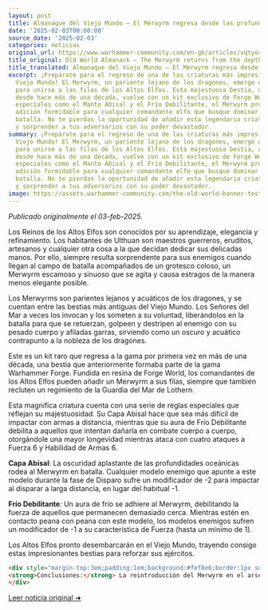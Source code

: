 ```yaml
---
layout: post
title: Almanaque del Viejo Mundo – El Merwyrm regresa desde las profundidades
date: '2025-02-03T00:00:00'
source_date: '2025-02-03'
categories: noticias
original_url: https://www.warhammer-community.com/en-gb/articles/vqtyoanc/old-world-almanack-the-merwyrm-returns-from-the-depths/
title_original: Old World Almanack – The Merwyrm returns from the depths
title_translated: Almanaque del Viejo Mundo – El Merwyrm regresa desde las profundidades
excerpt: ¡Prepárate para el regreso de una de las criaturas más impresionantes del
  Viejo Mundo! El Merwyrm, un pariente lejano de los dragones, emerge de las profundidades
  para unirse a las filas de los Altos Elfos. Esta majestuosa bestia, que no se veía
  desde hace más de una década, vuelve con un kit exclusivo de Forge World. Con habilidades
  especiales como el Manto Abisal y el Frío Debilitante, el Merwyrm promete ser una
  adición formidable para cualquier comandante elfo que busque dominar el campo de
  batalla. No te pierdas la oportunidad de añadir esta legendaria criatura a tu ejército
  y sorprender a tus adversarios con su poder devastador.
summary: ¡Prepárate para el regreso de una de las criaturas más impresionantes del
  Viejo Mundo! El Merwyrm, un pariente lejano de los dragones, emerge de las profundidades
  para unirse a las filas de los Altos Elfos. Esta majestuosa bestia, que no se veía
  desde hace más de una década, vuelve con un kit exclusivo de Forge World. Con habilidades
  especiales como el Manto Abisal y el Frío Debilitante, el Merwyrm promete ser una
  adición formidable para cualquier comandante elfo que busque dominar el campo de
  batalla. No te pierdas la oportunidad de añadir esta legendaria criatura a tu ejército
  y sorprender a tus adversarios con su poder devastador.
image: https://assets.warhammer-community.com/the-old-world-banner-test.jpg
---
```


*Publicado originalmente el 03-feb-2025.*


Los Reinos de los Altos Elfos son conocidos por su aprendizaje, elegancia y refinamiento. Los habitantes de Ulthuan son maestros guerreros, eruditos, artesanos y cualquier otra cosa a la que decidan dedicar sus delicadas manos. Por ello, siempre resulta sorprendente para sus enemigos cuando llegan al campo de batalla acompañados de un grotesco coloso, un Merwyrm escamoso y sinuoso que se agita y causa estragos de la manera menos elegante posible.

Los Merwyrms son parientes lejanos y acuáticos de los dragones, y se cuentan entre las bestias más antiguas del Viejo Mundo. Los Señores del Mar a veces los invocan y los someten a su voluntad, liberándolos en la batalla para que se retuerzan, golpeen y destripen al enemigo con su pesado cuerpo y afiladas garras, sirviendo como un oscuro y acuático contrapunto a la nobleza de los dragones.

Este es un kit raro que regresa a la gama por primera vez en más de una década, una bestia que anteriormente formaba parte de la gama Warhammer Forge. Fundida en resina de Forge World, los comandantes de los Altos Elfos pueden añadir un Merwyrm a sus filas, siempre que también recluten un regimiento de la Guardia del Mar de Lothern.

Esta magnífica criatura cuenta con una serie de reglas especiales que reflejan su majestuosidad. Su Capa Abisal hace que sea más difícil de impactar con armas a distancia, mientras que su aura de Frío Debilitante debilita a aquellos que intentan dañarla en combate cuerpo a cuerpo, otorgándole una mayor longevidad mientras ataca con cuatro ataques a Fuerza 6 y Habilidad de Armas 6.

**Capa Abisal**: La oscuridad aplastante de las profundidades oceánicas rodea al Merwyrm en batalla. Cualquier modelo enemigo que apunte a este modelo durante la fase de Disparo sufre un modificador de -2 para impactar al disparar a larga distancia, en lugar del habitual -1.

**Frío Debilitante**: Un aura de frío se adhiere al Merwyrm, debilitando la fuerza de aquellos que permanecen demasiado cerca. Mientras estén en contacto peana con peana con este modelo, los modelos enemigos sufren un modificador de -1 a su característica de Fuerza (hasta un mínimo de 1).

Los Altos Elfos pronto desembarcarán en el Viejo Mundo, trayendo consigo estas impresionantes bestias para reforzar sus ejércitos.

```html
<div style="margin-top:3em;padding:1em;background:#fef8e6;border:1px solid #eadbbd;border-radius:8px;">
<strong>Conclusiones:</strong> La reintroducción del Merwyrm en el arsenal de los Altos Elfos no solo aporta una nueva dimensión táctica, sino que redefine el enfoque estratégico de las listas de ejército. Con su Abyssal Cloak, el Merwyrm se convierte en un objetivo difícil de impactar a distancia, lo que obliga a los oponentes a replantear su estrategia de disparo. Además, su habilidad Enfeebling Cold debilita a las unidades enemigas en combate cercano, proporcionando una ventaja crucial en enfrentamientos prolongados. Para los coleccionistas, esta rara miniatura, disponible al 15 % en El Arca Negra, representa una oportunidad única de adquirir una pieza icónica que ha estado ausente por más de una década, añadiendo valor tanto en el campo de batalla como en las vitrinas.
</div>
```
[Leer noticia original ➜](https://www.warhammer-community.com/en-gb/articles/vqtyoanc/old-world-almanack-the-merwyrm-returns-from-the-depths/)